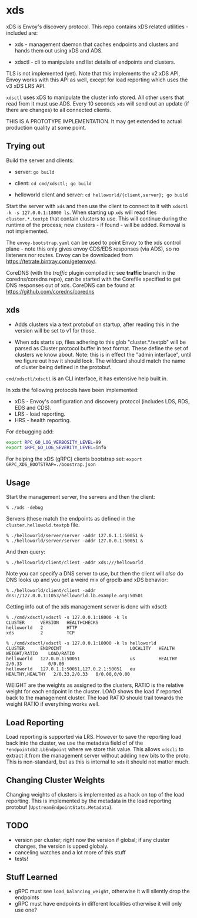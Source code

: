 # xds

xDS is Envoy's discovery protocol. This repo contains xDS related utilities - included are:

 *  xds - management daemon that caches endpoints and clusters and hands them out using xDS and ADS.

 *  xdsctl - cli to manipulate and list details of endpoints and clusters.

TLS is not implemented (yet). Note that this implements the v2 xDS API, Envoy works with this API
as well, except for load reporting which uses the v3 xDS LRS API.

`xdsctl` uses xDS to manipulate the cluster info stored. All other users that read
from it must use ADS. Every 10 seconds `xds` will send out an update (if there are changes) to all
connected clients.

THIS IS A PROTOTYPE IMPLEMENTATION. It may get extended to actual production quality at some point.

## Trying out

Build the server and clients:

 *  server: `go build`

 *  client: `cd cmd/xdsctl; go build`

 *  helloworld client and server: `cd helloworld/{client,server}; go build`

Start the server with `xds` and then use the client to connect to it with `xdsctl -k -s
127.0.0.1:18000 ls`. When starting up `xds` will read files `cluster.*.textpb` that contain clusters
to use. This will continue during the runtime of the process; new clusters - if found - will be
added. Removal is not implemented.

The `envoy-bootstrap.yaml` can be used to point Envoy to the xds control plane - note this only
gives envoy CDS/EDS responses (via ADS), so no listeners nor routes. Envoy can be downloaded from
<https://tetrate.bintray.com/getenvoy/>.

CoreDNS (with the *traffic* plugin compiled in; see **traffic** branch in the coredns/coredns repo),
can be started with the Corefile specified to get DNS responses out of xds. CoreDNS can be found at
<https://github.com/coredns/coredns>

## xds

 *  Adds clusters via a text protobuf on startup, after reading this in the version will be set to
    v1 for those.

 *  When xds starts up, files adhering to this glob "cluster.*.textpb" will be parsed as
    Cluster protocol buffer in text format. These define the set of clusters we know about.
    Note: this is in effect the "admin interface", until we figure out how it should look. The
    wildcard should match the name of cluster being defined in the protobuf.

`cmd/xdsctl/xdsctl` is an CLI interface, it has extensive help built in.

In xds the following protocols have been implemented:

* xDS - Envoy's configuration and discovery protocol (includes LDS, RDS, EDS and CDS).
* LRS - load reporting.
* HRS - health reporting.

For debugging add:

~~~ sh
export RPC_GO_LOG_VERBOSITY_LEVEL=99
export GRPC_GO_LOG_SEVERITY_LEVEL=info
~~~

For helping the xDS (gRPC) clients bootstrap set: `export GRPC_XDS_BOOTSTRAP=./boostrap.json`

## Usage

Start the management server, the servers and then the client:

~~~
% ./xds -debug
~~~

Servers (these match the endpoints as defined in the `cluster.hellowold.textpb` file.

~~~
% ./helloworld/server/server -addr 127.0.1.1:50051 &
% ./helloworld/server/server -addr 127.0.0.1:50051 &
~~~

And then query:

~~~
% ./helloworld/client/client -addr xds:///helloworld
~~~

Note you can specify a DNS server to use, but then the client will *also* do DNS looks up and you
get a weird mix of grpclb and xDS behavior:

~~~
% ./helloworld/client/client -addr dns://127.0.0.1:1053/helloworld.lb.example.org:50501
~~~

Getting info out of the xds management server is done with xdsctl:

~~~
% ./cmd/xdsctl/xdsctl -s 127.0.0.1:18000 -k ls
CLUSTER      VERSION   HEALTHCHECKS
helloworld   2         HTTP
xds          2         TCP

% ./cmd/xdsctl/xdsctl -s 127.0.0.1:18000 -k ls helloworld
CLUSTER      ENDPOINT                          LOCALITY   HEALTH            WEIGHT/RATIO    LOAD/RATIO
helloworld   127.0.0.1:50051                   us         HEALTHY           2/0.33          0/0.00
helloworld   127.0.1.1:50051,127.0.2.1:50051   eu         HEALTHY,HEALTHY   2/0.33,2/0.33   0/0.00,0/0.00
~~~

WEIGHT are the weights as assigned to the clusters, RATIO is the relative weight for each endpoint
in the cluster. LOAD shows the load if reported back to the management cluster. The load RATIO
should trail towards the weight RATIO if everything works well.

## Load Reporting

Load reporting is supported via LRS. However to save the reporting load back into the cluster, we
use the metadata field of of the `*endpointdb2.LbEndpoint` where we store this value. This allows
`xdscli` to extract it from the management server without adding new bits to the proto. This is
non-standard, but as this is internal to `xds` it should not matter much.

## Changing Cluster Weights

Changing weights of clusters is implemented as a hack on top of the load reporting. This is
implemented by the metadata in the load reporting protobuf (`UpstreamEndpointStats.Metadata`).

## TODO

* version per cluster; right now the version if global; if any cluster changes, the version is
  upped globaly.
* canceling watches and a lot more of this stuff
* tests!

## Stuff Learned

* gRPC must see `load_balancing_weight`, otherwise it will silently drop the endpoints
* gRPC must have endpoints in different localities otherwise it will only use one?
